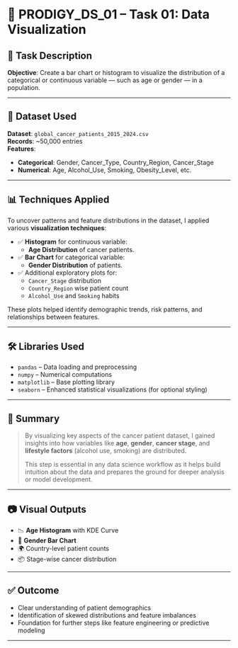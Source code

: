 # 🧠 PRODIGY_DS_01 – Task 01: Data Visualization

## 📌 Task Description
**Objective**: Create a bar chart or histogram to visualize the distribution of a categorical or continuous variable — such as age or gender — in a population.

---

## 📁 Dataset Used

**Dataset**: `global_cancer_patients_2015_2024.csv`  
**Records**: ~50,000 entries  
**Features**:
- **Categorical**: Gender, Cancer_Type, Country_Region, Cancer_Stage
- **Numerical**: Age, Alcohol_Use, Smoking, Obesity_Level, etc.

---

## 📊 Techniques Applied

To uncover patterns and feature distributions in the dataset, I applied various **visualization techniques**:

- ✅ **Histogram** for continuous variable:
  - **Age Distribution** of cancer patients.
- ✅ **Bar Chart** for categorical variable:
  - **Gender Distribution** of patients.
- ✅ Additional exploratory plots for:
  - `Cancer_Stage` distribution
  - `Country_Region` wise patient count
  - `Alcohol_Use` and `Smoking` habits

These plots helped identify demographic trends, risk patterns, and relationships between features.

---

## 🛠️ Libraries Used

- `pandas` – Data loading and preprocessing  
- `numpy` – Numerical computations  
- `matplotlib` – Base plotting library  
- `seaborn` – Enhanced statistical visualizations (for optional styling)

---

## 📌 Summary

> By visualizing key aspects of the cancer patient dataset, I gained insights into how variables like **age**, **gender**, **cancer stage**, and **lifestyle factors** (alcohol use, smoking) are distributed.  
>
> This step is essential in any data science workflow as it helps build intuition about the data and prepares the ground for deeper analysis or model development.

---

## 📷 Visual Outputs

- 📉 **Age Histogram** with KDE Curve  
- 🧍 **Gender Bar Chart**  
- 🌍 Country-level patient counts  
- 📦 Stage-wise cancer distribution  

---

## ✅ Outcome

- Clear understanding of patient demographics  
- Identification of skewed distributions and feature imbalances  
- Foundation for further steps like feature engineering or predictive modeling

---

